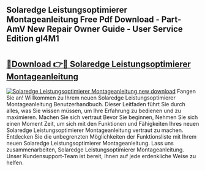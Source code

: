 ## Solaredge Leistungsoptimierer Montageanleitung Free Pdf Download - Part-AmV New Repair Owner Guide - User Service Edition gl4M1

# <h2><a href="http://df8cu5.blite.top/?on=Solaredge+Leistungsoptimierer+Montageanleitung">🔗Download 👉🔴 Solaredge Leistungsoptimierer Montageanleitung</a></h2>

[![Solaredge Leistungsoptimierer Montageanleitung new download](https://i.imgur.com/lujVjoI.png)](http://df8cu5.blite.top/?on=Solaredge+Leistungsoptimierer+Montageanleitung)
Fangen Sie an! Willkommen zu Ihrem neuen Solaredge Leistungsoptimierer Montageanleitung Benutzerhandbuch. Dieser Leitfaden führt Sie durch alles, was Sie wissen müssen, um Ihre Erfahrung zu bedienen und zu maximieren. Machen Sie sich vertraut Bevor Sie beginnen, Nehmen Sie sich einen Moment Zeit, um sich mit den Funktionen und Fähigkeiten Ihres neuen Solaredge Leistungsoptimierer Montageanleitung vertraut zu machen. Entdecken Sie die unbegrenzten Möglichkeiten der Funktionsliste mit Ihrem neuen Solaredge Leistungsoptimierer Montageanleitung. Lass uns zusammenarbeiten, Solaredge Leistungsoptimierer Montageanleitung. Unser Kundensupport-Team ist bereit, Ihnen auf jede erdenkliche Weise zu helfen.
